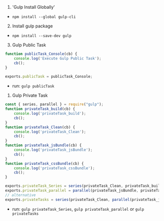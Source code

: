 1. 'Gulp Install Globally'
- `npm install --global gulp-cli`
2. Install gulp package
- `npm install --save-dev gulp`
3. Gulp Public Task
```js
function publicTask_Console(cb) {
    console.log('Execute Gulp Public Task');
    cb();
}
  
exports.publicTask = publicTask_Console;
```
- run: `gulp publicTask`

1. Gulp Private Task
```js
const { series, parallel } = require("gulp");
function privateTask_build(cb) {
    console.log('privateTask_build');
    cb();
}
function privateTask_Clean(cb) {
    console.log('privateTask_Clean');
    cb();
}
function privateTask_jsBundle(cb) {
    console.log('privateTask_jsBundle');
    cb();
}
function privateTask_cssBundle(cb) {
    console.log('privateTask_cssBundle');
    cb();
}

exports.privateTask_Series = series(privateTask_Clean, privateTask_build);
exports.privateTask_parallel = parallel(privateTask_jsBundle, privateTask_cssBundle);
// alternative
exports.privateTasks = series(privateTask_Clean, parallel(privateTask_jsBundle, privateTask_cssBundle));
```
- run: `gulp privateTask_Series`, `gulp privateTask_parallel`
  or `gulp privateTasks`


